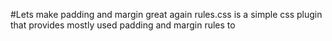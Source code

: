 #Lets make padding and margin great again
rules.css is a simple css plugin that provides mostly used padding and margin rules to 
